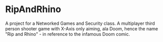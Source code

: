 # RipAndRhino
A project for a Networked Games and Security class.
A multiplayer third person shooter game with X-Axis only aiming, ala Doom, hence the name "Rip and Rhino" - in reference to the infamous Doom comic.
